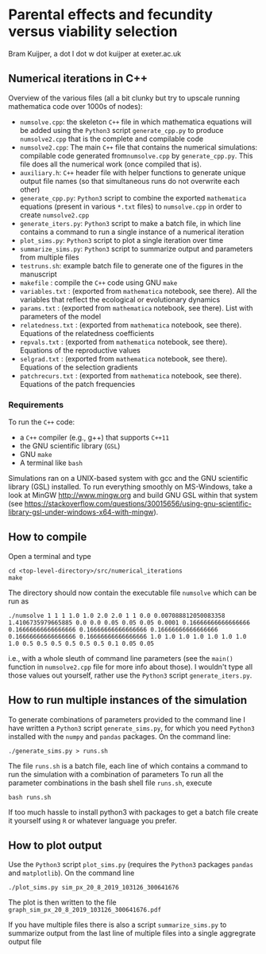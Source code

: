 # Parental effects and fecundity versus viability selection

Bram Kuijper, a dot l dot w dot kuijper at exeter.ac.uk

## Numerical iterations in C++

Overview of the various files (all a bit clunky but try to upscale running mathematica code over 1000s of nodes):

- `numsolve.cpp`: the skeleton `C++` file in which mathematica equations will be added using the `Python3` script `generate_cpp.py` to produce `numsolve2.cpp` that is the complete and compilable code
- `numsolve2.cpp`: The main `C++` file that contains the numerical simulations: compilable code generated from`numsolve.cpp` by `generate_cpp.py`. This file does all the numerical work (once compiled that is).
- `auxiliary.h`: `C++` header file with helper functions to generate unique output file names (so that simultaneous runs do not overwrite each other)
- `generate_cpp.py`: `Python3` script to combine the exported `mathematica` equations (present in various `*.txt` files) to `numsolve.cpp` in order to create `numsolve2.cpp`
- `generate_iters.py`: `Python3` script to make a batch file, in which  line contains a command to run a single instance of a numerical iteration
- `plot_sims.py`: `Python3` script to plot a single iteration over time
- `summarize_sims.py`: `Python3` script to summarize output and parameters from multiple files
- `testruns.sh`: example batch file to generate one of the figures in the manuscript
- `makefile` : compile the `C++` code using GNU `make`
- `variables.txt` : (exported from `mathematica` notebook, see there). All the variables that reflect the ecological or evolutionary dynamics
- `params.txt` : (exported from `mathematica` notebook, see there). List with parameters of the model
- `relatedness.txt` : (exported from `mathematica` notebook, see there). Equations of the relatedness coefficients
- `repvals.txt` : (exported from `mathematica` notebook, see there). Equations of the reproductive values
- `selgrad.txt` : (exported from `mathematica` notebook, see there). Equations of the selection gradients
- `patchrecurs.txt` : (exported from `mathematica` notebook, see there). Equations of the patch frequencies 

### Requirements

To run the `C++` code:

- a `C++` compiler (e.g., g++) that supports `C++11`
- the GNU scientific library (`GSL`) 
- GNU `make`
- A terminal like `bash`

Simulations ran on a UNIX-based system with gcc 
and the GNU scientific library (GSL) installed. To run everything
smoothly on MS-Windows, take a look at MinGW http://www.mingw.org
and build GNU GSL within that system (see https://stackoverflow.com/questions/30015656/using-gnu-scientific-library-gsl-under-windows-x64-with-mingw). 

## How to compile

Open a terminal and type

    cd <top-level-directory>/src/numerical_iterations
    make 

The directory should now contain the executable file `numsolve`
which can be run as 

    ./numsolve 1 1 1 1.0 1.0 2.0 2.0 1 1 0.0 0.007088812050083358 1.4106735979665885 0.0 0.0 0.05 0.05 0.05 0.0001 0.16666666666666666 0.16666666666666666 0.16666666666666666 0.16666666666666666 0.16666666666666666 0.16666666666666666 1.0 1.0 1.0 1.0 1.0 1.0 1.0 1.0 0.5 0.5 0.5 0.5 0.5 0.5 0.1 0.05 0.05 
i.e., with a whole sleuth of command line parameters (see the
`main()` function in `numsolve2.cpp` file for
more info about those). I wouldn't type all those values 
out yourself, rather use the `Python3` script `generate_iters.py`.

## How to run multiple instances of the simulation
To generate combinations of parameters provided to the command
line I have written a `Python3` script
`generate_sims.py`, for which you need `Python3` installed with
the `numpy` and `pandas` packages. On the command line:

    ./generate_sims.py > runs.sh

The file `runs.sh` is a batch file, each line of which contains 
a command to run the simulation with a combination of parameters
To run all the parameter combinations in the bash shell file 
`runs.sh`, execute

    bash runs.sh

If too much hassle to install python3 with packages to get a
batch file create it yourself using `R` or whatever language
you prefer.

## How to plot output
Use the `Python3` script `plot_sims.py` (requires the
`Python3` packages `pandas` and `matplotlib`). On the command line

    ./plot_sims.py sim_px_20_8_2019_103126_300641676

The plot is then written to the file `graph_sim_px_20_8_2019_103126_300641676.pdf`

If you have multiple files there is also a script `summarize_sims.py` to summarize
output from the last line of multiple files into a single aggregrate output file
